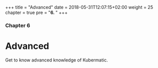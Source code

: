 +++
title = "Advanced"
date = 2018-05-31T12:07:15+02:00
weight = 25
chapter = true
pre = "<b>6. </b>"
+++

### Chapter 6

# Advanced

Get to know advanced knowledge of Kubermatic.
